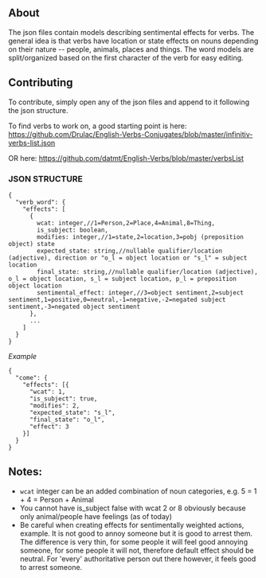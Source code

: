 ## About
The json files contain models describing sentimental effects for verbs. The general idea is that verbs have location or state effects on nouns depending on their nature -- people, animals, places and things.
The word models are split/organized based on the first character of the verb for easy editing.

## Contributing

To contribute, simply open any of the json files and append to it following the json structure. 

To find verbs to work on, a good starting point is here: https://github.com/Drulac/English-Verbs-Conjugates/blob/master/infinitiv-verbs-list.json

OR here: https://github.com/datmt/English-Verbs/blob/master/verbsList

### JSON STRUCTURE

    {
      "verb_word": {
        "effects": [
          {
            wcat: integer,//1=Person,2=Place,4=Animal,8=Thing,
            is_subject: boolean,
            modifies: integer,//1=state,2=location,3=pobj (preposition object) state
            expected_state: string,//nullable qualifier/location (adjective), direction or "o_l = object location or "s_l" = subject location
            final_state: string,//nullable qualifier/location (adjective), o_l = object location, s_l = subject location, p_l = preposition object location
            sentimental_effect: integer,//3=object sentiment,2=subject sentiment,1=positive,0=neutral,-1=negative,-2=negated subject sentiment,-3=negated object sentiment
          },
          ...
        ]
      }
    }

*Example*

    {
      "come": {
        "effects": [{
          "wcat": 1,
          "is_subject": true,
          "modifies": 2,
          "expected_state": "s_l",
          "final_state": "o_l",
          "effect": 3
        }]
      }
    }
    
## Notes:

 - `wcat` integer can be an added combination of noun categories, e.g. 5 = 1 + 4 = Person + Animal
 - You cannot have is_subject false with wcat 2 or 8 obviously because only animal/people have feelings (as of today)
 - Be careful when creating effects for sentimentally weighted actions, example. It is not good to annoy someone but it is good to arrest them. The difference is very thin, for some people it will feel good annoying someone, for some people it will not, therefore default effect should be neutral. For 'every' authoritative person out there however, it feels good to arrest someone.